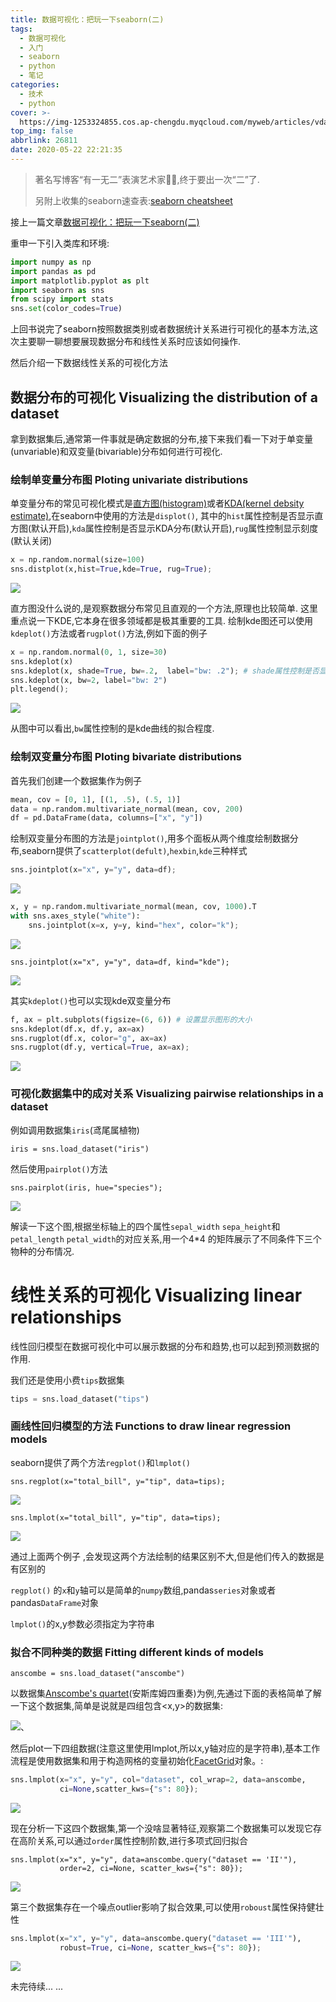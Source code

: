 ```yaml
---
title: 数据可视化：把玩一下seaborn(二)
tags:
  - 数据可视化
  - 入门
  - seaborn
  - python
  - 笔记
categories:
  - 技术
  - python
cover: >-
  https://img-1253324855.cos.ap-chengdu.myqcloud.com/myweb/articles/vda/20200522225020.png
top_img: false
abbrlink: 26811
date: 2020-05-22 22:21:35
---
```


> 著名写博客“有一无二”表演艺术家👨‍🎨,终于要出一次“二”了.
>
> 另附上收集的seaborn速查表:[seaborn cheatsheet](https://zkpeace.com/wiki/seaborn)

接上一篇文章[数据可视化：把玩一下seaborn(二)]([https://zkpeace.com/2020/04/23/%E6%95%B0%E6%8D%AE%E5%8F%AF%E8%A7%86%E5%8C%96%EF%BC%9A%E6%8A%8A%E7%8E%A9%E4%B8%80%E4%B8%8Bseaborn-%E4%B8%80/#%E6%95%A3%E7%82%B9%E5%9B%BE-Scatter-plots](https://zkpeace.com/2020/04/23/数据可视化：把玩一下seaborn-一/#散点图-Scatter-plots))

重申一下引入类库和环境:

```python
import numpy as np
import pandas as pd
import matplotlib.pyplot as plt
import seaborn as sns
from scipy import stats
sns.set(color_codes=True)
```



上回书说完了seaborn按照数据类别或者数据统计关系进行可视化的基本方法,这次主要聊一聊想要展现数据分布和线性关系时应该如何操作.

然后介绍一下数据线性关系的可视化方法



## 数据分布的可视化 Visualizing the distribution of a dataset

拿到数据集后,通常第一件事就是确定数据的分布,接下来我们看一下对于单变量(unvariable)和双变量(bivariable)分布如何进行可视化.

### 绘制单变量分布图 Ploting univariate distributions

单变量分布的常见可视化模式是[直方图(histogram)](https://en.wikipedia.org/wiki/Histogram)或者[KDA(kernel debsity estimate)](https://en.wikipedia.org/wiki/Kernel_density_estimation),在seaborn中使用的方法是`displot()`, 其中的`hist`属性控制是否显示直方图(默认开启),`kda`属性控制是否显示KDA分布(默认开启),`rug`属性控制显示刻度(默认关闭)

```python
x = np.random.normal(size=100)
sns.distplot(x,hist=True,kde=True, rug=True);
```

![](https://img-1253324855.cos.ap-chengdu.myqcloud.com/myweb/articles/vda/20200509152156.png)

直方图没什么说的,是观察数据分布常见且直观的一个方法,原理也比较简单. 这里重点说一下KDE,它本身在很多领域都是极其重要的工具. 绘制kde图还可以使用`kdeplot()`方法或者`rugplot()`方法,例如下面的例子

```python
x = np.random.normal(0, 1, size=30)
sns.kdeplot(x)
sns.kdeplot(x, shade=True, bw=.2,  label="bw: .2"); # shade属性控制是否显示分布区域阴影
sns.kdeplot(x, bw=2, label="bw: 2") 
plt.legend();
```

![](https://img-1253324855.cos.ap-chengdu.myqcloud.com/myweb/articles/vda/20200509155616.png)

从图中可以看出,`bw`属性控制的是kde曲线的拟合程度.



### 绘制双变量分布图 Ploting bivariate distributions

首先我们创建一个数据集作为例子

```python
mean, cov = [0, 1], [(1, .5), (.5, 1)]
data = np.random.multivariate_normal(mean, cov, 200)
df = pd.DataFrame(data, columns=["x", "y"])
```

绘制双变量分布图的方法是`jointplot()`,用多个面板从两个维度绘制数据分布,seaborn提供了`scatterplot(defult)`,`hexbin`,`kde`三种样式

```python
sns.jointplot(x="x", y="y", data=df);
```

![](https://seaborn.pydata.org/_images/distributions_32_0.png)

```python
x, y = np.random.multivariate_normal(mean, cov, 1000).T
with sns.axes_style("white"):
    sns.jointplot(x=x, y=y, kind="hex", color="k");
```

![](https://seaborn.pydata.org/_images/distributions_30_0.png)

```pyhton
sns.jointplot(x="x", y="y", data=df, kind="kde");
```

![](https://seaborn.pydata.org/_images/distributions_32_0.png)

其实`kdeplot()`也可以实现kde双变量分布

```python
f, ax = plt.subplots(figsize=(6, 6)) # 设置显示图形的大小
sns.kdeplot(df.x, df.y, ax=ax)	
sns.rugplot(df.x, color="g", ax=ax)
sns.rugplot(df.y, vertical=True, ax=ax);
```

![](https://seaborn.pydata.org/_images/distributions_34_0.png)

### 可视化数据集中的成对关系 Visualizing pairwise relationships in a dataset

例如调用数据集`iris`(鸢尾属植物)

```
iris = sns.load_dataset("iris")

```

然后使用`pairplot()`方法

```
sns.pairplot(iris, hue="species");
```

![](https://seaborn.pydata.org/_images/distributions_42_0.png)

解读一下这个图,根据坐标轴上的四个属性`sepal_width` `sepa_height`和`petal_length` `petal_width`的对应关系,用一个4*4 的矩阵展示了不同条件下三个物种的分布情况.



# 线性关系的可视化 Visualizing linear relationships

线性回归模型在数据可视化中可以展示数据的分布和趋势,也可以起到预测数据的作用.

我们还是使用小费`tips`数据集

```python
tips = sns.load_dataset("tips")
```

### 画线性回归模型的方法 Functions to draw linear regression models

seaborn提供了两个方法`regplot()`和`lmplot()`

```
sns.regplot(x="total_bill", y="tip", data=tips);
```

![](https://seaborn.pydata.org/_images/regression_7_0.png)

```
sns.lmplot(x="total_bill", y="tip", data=tips);
```

![](https://seaborn.pydata.org/_images/regression_8_0.png)

通过上面两个例子 ,会发现这两个方法绘制的结果区别不大,但是他们传入的数据是有区别的

`regplot()` 的`x`和`y`轴可以是简单的`numpy`数组,pandas`series`对象或者pandas`DataFrame`对象

`lmplot()`的x,y参数必须指定为字符串



### 拟合不同种类的数据 Fitting different kinds of models

```
anscombe = sns.load_dataset("anscombe")
```

以数据集[Anscombe's quartet]([https://zh.wikipedia.org/wiki/%E5%AE%89%E6%96%AF%E5%BA%93%E5%A7%86%E5%9B%9B%E9%87%8D%E5%A5%8F](https://zh.wikipedia.org/wiki/安斯库姆四重奏))(安斯库姆四重奏)为例,先通过下面的表格简单了解一下这个数据集,简单是说就是四组包含<x,y>的数据集:

![](https://img-1253324855.cos.ap-chengdu.myqcloud.com/myweb/articles/vda/20200509180836.png)、

然后plot一下四组数据(注意这里使用lmplot,所以x,y轴对应的是字符串),基本工作流程是使用数据集和用于构造网格的变量初始化[FacetGrid](https://seaborn.pydata.org/generated/seaborn.FacetGrid.html#seaborn.FacetGrid)对象。:

```python
sns.lmplot(x="x", y="y", col="dataset", col_wrap=2, data=anscombe,
           ci=None,scatter_kws={"s": 80});
```

![](https://img-1253324855.cos.ap-chengdu.myqcloud.com/myweb/articles/vda/20200520132557.png)



现在分析一下这四个数据集,第一个没啥显著特征,观察第二个数据集可以发现它存在高阶关系,可以通过`order`属性控制阶数,进行多项式回归拟合

```pyhton
sns.lmplot(x="x", y="y", data=anscombe.query("dataset == 'II'"),
           order=2, ci=None, scatter_kws={"s": 80});
```

![](https://img-1253324855.cos.ap-chengdu.myqcloud.com/myweb/articles/vda/20200520133151.png)

第三个数据集存在一个噪点outlier影响了拟合效果,可以使用`roboust`属性保持健壮性

```python
sns.lmplot(x="x", y="y", data=anscombe.query("dataset == 'III'"),
           robust=True, ci=None, scatter_kws={"s": 80});
```

![](https://img-1253324855.cos.ap-chengdu.myqcloud.com/myweb/articles/vda/20200520134105.png)



未完待续... ...